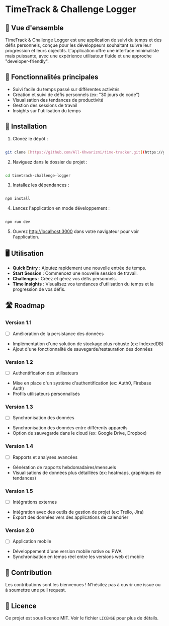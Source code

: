# TimeTrack & Challenge Logger

## 📝 Vue d'ensemble

TimeTrack & Challenge Logger est une application de suivi du temps et des défis personnels, conçue pour les développeurs souhaitant suivre leur progression et leurs objectifs. L'application offre une interface minimaliste mais puissante, avec une expérience utilisateur fluide et une approche "developer-friendly".

## 🎯 Fonctionnalités principales

- Suivi facile du temps passé sur différentes activités
- Création et suivi de défis personnels (ex: "30 jours de code")
- Visualisation des tendances de productivité
- Gestion des sessions de travail
- Insights sur l'utilisation du temps

## 🚀 Installation

1. Clonez le dépôt :

```bash

git clone [https://github.com/All-Khwarizmi/time-tracker.git](https://github.com/All-Khwarizmi/time-tracker.git)

```

2. Naviguez dans le dossier du projet :

```bash

cd timetrack-challenge-logger

```

3. Installez les dépendances :

```bash

npm install

```

4. Lancez l'application en mode développement :

```bash

npm run dev

```

5. Ouvrez [http://localhost:3000](http://localhost:3000) dans votre navigateur pour voir l'application.

## 🖥 Utilisation

- **Quick Entry** : Ajoutez rapidement une nouvelle entrée de temps.
- **Start Session** : Commencez une nouvelle session de travail.
- **Challenges** : Créez et gérez vos défis personnels.
- **Time Insights** : Visualisez vos tendances d'utilisation du temps et la progression de vos défis.

## 🛣 Roadmap

### Version 1.1

- [ ] Amélioration de la persistance des données
- Implémentation d'une solution de stockage plus robuste (ex: IndexedDB)
- Ajout d'une fonctionnalité de sauvegarde/restauration des données

### Version 1.2

- [ ] Authentification des utilisateurs
- Mise en place d'un système d'authentification (ex: Auth0, Firebase Auth)
- Profils utilisateurs personnalisés

### Version 1.3

- [ ] Synchronisation des données
- Synchronisation des données entre différents appareils
- Option de sauvegarde dans le cloud (ex: Google Drive, Dropbox)

### Version 1.4

- [ ] Rapports et analyses avancées
- Génération de rapports hebdomadaires/mensuels
- Visualisations de données plus détaillées (ex: heatmaps, graphiques de tendances)

### Version 1.5

- [ ] Intégrations externes
- Intégration avec des outils de gestion de projet (ex: Trello, Jira)
- Export des données vers des applications de calendrier

### Version 2.0

- [ ] Application mobile
- Développement d'une version mobile native ou PWA
- Synchronisation en temps réel entre les versions web et mobile

## 🤝 Contribution

Les contributions sont les bienvenues ! N'hésitez pas à ouvrir une issue ou à soumettre une pull request.

## 📄 Licence

Ce projet est sous licence MIT. Voir le fichier `LICENSE` pour plus de détails.
